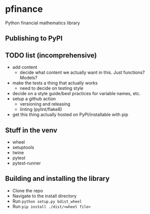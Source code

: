 # pfinance
Python financial mathematics library

## Publishing to PyPI

## TODO list (incomprehensive)
- add content
  - decide what content we actually want in this. Just functions? Models?
- make the tests a thing that actually works
  - need to decide on testing style
- decide on a style guide/best practices for variable names, etc.
- setup a github action
  - versioning and releasing
  - linting (pylint/flake8)
- get this thing actually hosted on PyPI/installable with pip

## Stuff in the venv
- wheel
- setuptools
- twine
- pytest
- pytest-runner

## Building and installing the library
- Clone the repo
- Navigate to the install directory
- Run `python setup.py bdist_wheel`
- Run `pip install ./dist/<wheel file>`
